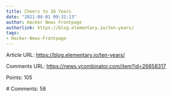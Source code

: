 ```yaml
---
title: Cheers to 10 Years
date: "2021-04-01 09:32:13"
author: Hacker News Frontpage
authorlink: https://blog.elementary.io/ten-years/
tags:
- Hacker-News-Frontpage
---
```


<p>Article URL: <a href="https://blog.elementary.io/ten-years/">https://blog.elementary.io/ten-years/</a></p>
<p>Comments URL: <a href="https://news.ycombinator.com/item?id=26658317">https://news.ycombinator.com/item?id=26658317</a></p>
<p>Points: 105</p>
<p># Comments: 58</p>
